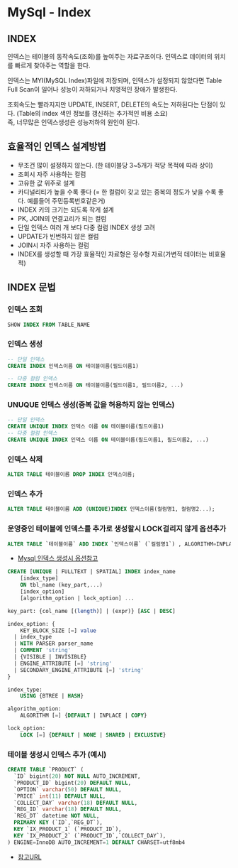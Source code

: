 
# MySql - Index

## INDEX
인덱스는 테이블의 동작속도(조회)를 높여주는 자료구조이다. 인덱스로 데이터의 위치를 빠르게 찾아주는 역할을 한다.

인덱스는 MYI(MySQL Index)파일에 저장되며, 인덱스가 설정되지 않았다면 Table Full Scan이 일어나 성능이 저하되거나 치명적인 장애가 발생한다.

조회속도는 빨라지지만 UPDATE, INSERT, DELETE의 속도는 저하된다는 단점이 있다. (Table의 index 색인 정보를 갱신하는 추가적인 비용 소요)  
즉, 너무많은 인덱스생성은 성능저하의 원인이 된다.

## 효율적인 인덱스 설계방법
* 무조건 많이 설정하지 않는다. (한 테이블당 3~5개가 적당 목적에 따라 상이)
* 조회시 자주 사용하는 컬럼
* 고유한 값 위주로 설계
* 카디널리티가 높을 수록 좋다 (= 한 컬럼이 갖고 있는 중복의 정도가 낮을 수록 좋다. 예를들어 주민등록번호같은거)
* INDEX 키의 크기는 되도록 작게 설계
* PK, JOIN의 연결고리가 되는 컬럼
* 단일 인덱스 여러 개 보다 다중 컬럼 INDEX 생성 고려
* UPDATE가 빈번하지 않은 컬럼
* JOIN시 자주 사용하는 컬럼
* INDEX를 생성할 때 가장 효율적인 자료형은 정수형 자료(가변적 데이터는 비효율적)

## INDEX 문법
### 인덱스 조회
~~~sql
SHOW INDEX FROM TABLE_NAME
~~~

### 인덱스 생성
~~~sql
-- 단일 인덱스
CREATE INDEX 인덱스이름 ON 테이블이름(필드이름1)

-- 다중 컬럼 인덱스
CREATE INDEX 인덱스이름 ON 테이블이름(필드이름1, 필드이름2, ...)
~~~

### UNUQUE 인덱스 생성(중복 값을 허용하지 않는 인덱스)
~~~sql
-- 단일 인덱스
CREATE UNIQUE INDEX 인덱스 이름 ON 테이블이름(필드이름1)
-- 다중 컬럼 인덱스
CREATE UNIQUE INDEX 인덱스 이름 ON 테이블이름(필드이름1, 필드이름2, ...)
~~~


### 인덱스 삭제
~~~sql
ALTER TABLE 테이블이름 DROP INDEX 인덱스이름;
~~~

### 인덱스 추가
~~~sql
ALTER TABLE 테이블이름 ADD (UNIQUE)INDEX 인덱스이름(컬럼명1, 컬럼명2...);
~~~

### 운영중인 테이블에 인덱스를 추가로 생성할시 LOCK걸리지 않게 옵션추가
~~~sql
ALTER TABLE `테이블이름` ADD INDEX `인덱스이름` (`컬럼명1`) , ALGORITHM=INPLACE, LOCK=NONE;

~~~
* <a href = "https://dev.mysql.com/doc/refman/8.0/en/create-index.html"> Mysql 인덱스 생성시 옵션참고 </a>
~~~sql
CREATE [UNIQUE | FULLTEXT | SPATIAL] INDEX index_name
    [index_type]
    ON tbl_name (key_part,...)
    [index_option]
    [algorithm_option | lock_option] ...

key_part: {col_name [(length)] | (expr)} [ASC | DESC]

index_option: {
    KEY_BLOCK_SIZE [=] value
  | index_type
  | WITH PARSER parser_name
  | COMMENT 'string'
  | {VISIBLE | INVISIBLE}
  | ENGINE_ATTRIBUTE [=] 'string'
  | SECONDARY_ENGINE_ATTRIBUTE [=] 'string'
}

index_type:
    USING {BTREE | HASH}

algorithm_option:
    ALGORITHM [=] {DEFAULT | INPLACE | COPY}

lock_option:
    LOCK [=] {DEFAULT | NONE | SHARED | EXCLUSIVE}
~~~


### 테이블 생성시 인덱스 추가 (예시)
~~~sql
CREATE TABLE `PRODUCT` (
  `ID` bigint(20) NOT NULL AUTO_INCREMENT,
  `PRODUCT_ID` bigint(20) DEFAULT NULL,
  `OPTION` varchar(50) DEFAULT NULL,
  `PRICE` int(11) DEFAULT NULL,
  `COLLECT_DAY` varchar(18) DEFAULT NULL,
  `REG_ID` varchar(18) DEFAULT NULL,
  `REG_DT` datetime NOT NULL,
  PRIMARY KEY (`ID`,`REG_DT`),
  KEY `IX_PRODUCT_1` (`PRODUCT_ID`),
  KEY `IX_PRODUCT_2` (`PRODUCT_ID`,`COLLECT_DAY`),
) ENGINE=InnoDB AUTO_INCREMENT=1 DEFAULT CHARSET=utf8mb4
~~~

* <a href="https://hoing.io/archives/7909"> 참고URL </a>

